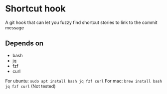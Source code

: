 # Shortcut hook

A git hook that can let you fuzzy find shortcut stories to link to the commit message

## Depends on

- bash
- jq
- fzf
- curl

For ubuntu: `sudo apt install bash jq fzf curl`
For mac: `brew install bash jq fzf curl` (Not tested)

